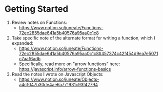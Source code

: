 # Getting Started

1. Review notes on Functions: 
   - https://www.notion.so/juneate/Functions-72ec2855dae641a5b40576a95aa0c1c8
2. Take specific note of the alternate format for writing a function, which I expanded: 
   - https://www.notion.so/juneate/Functions-72ec2855dae641a5b40576a95aa0c1c8#457374c42f454d9ea7e5071c7aaf6adb
   - Specifically, read more on "arrow functions" here: https://javascript.info/arrow-functions-basics
3. Read the notes I wrote on Javascript Objects:
   - https://www.notion.so/juneate/Objects-a4c1047b30de4ae6a771931c93f42794
